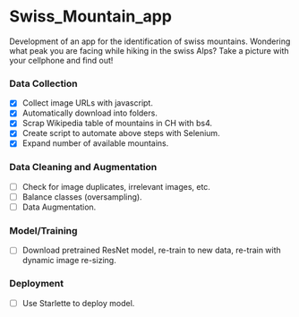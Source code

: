 # Swiss_Mountain_app
Development of an app for the identification of swiss mountains. Wondering what peak you are facing while hiking in the swiss Alps? Take a picture with your cellphone and find out!

### Data Collection

- [x] Collect image URLs with javascript.
- [x] Automatically download into folders.
- [x] Scrap Wikipedia table of mountains in CH with bs4.
- [x] Create script to automate above steps with Selenium.
- [x] Expand number of available mountains.

### Data Cleaning and Augmentation

- [ ] Check for image duplicates, irrelevant images, etc.
- [ ] Balance classes (oversampling).
- [ ] Data Augmentation.

### Model/Training

- [ ] Download pretrained ResNet model, re-train to new data, re-train with dynamic image re-sizing.

### Deployment

- [ ] Use Starlette to deploy model.
